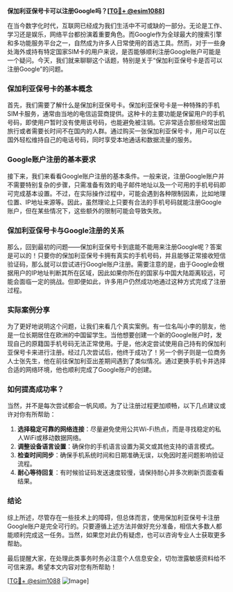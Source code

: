 **保加利亚保号卡可以注册Google吗？[[TG💪+ @esim1088](https://t.me/s/esim1088)]**

在当今数字化时代，互联网已经成为我们生活中不可或缺的一部分。无论是工作、学习还是娱乐，网络平台都扮演着重要角色。而Google作为全球最大的搜索引擎和多功能服务平台之一，自然成为许多人日常使用的首选工具。然而，对于一些身处海外或持有特定国家SIM卡的用户来说，是否能够顺利注册Google账户可能是一个疑问。今天，我们就来聊聊这个话题，特别是关于“保加利亚保号卡是否可以注册Google”的问题。

### 保加利亚保号卡的基本概念

首先，我们需要了解什么是保加利亚保号卡。保加利亚保号卡是一种特殊的手机SIM卡服务，通常由当地的电信运营商提供。这种卡的主要功能是保留用户的手机号码，即使用户暂时没有使用该号码，也能避免被注销。它非常适合那些经常出国旅行或者需要长时间不在国内的人群。通过购买一张保加利亚保号卡，用户可以在国外轻松维持自己的电话号码，同时享受本地通话和数据流量的服务。

### Google账户注册的基本要求

接下来，我们来看看Google账户注册的基本条件。一般来说，注册Google账户并不需要特别复杂的步骤，只需准备有效的电子邮件地址以及一个可用的手机号码即可完成基本设置。不过，在实际操作过程中，可能会遇到各种限制因素，比如地理位置、IP地址来源等。因此，虽然理论上只要有合法的手机号码就能注册Google账户，但在某些情况下，这些额外的限制可能会导致失败。

### 保加利亚保号卡与Google注册的关系

那么，回到最初的问题——保加利亚保号卡到底能不能用来注册Google呢？答案是可以的！只要你的保加利亚保号卡拥有真实的手机号码，并且能够正常接收短信验证码，那么就可以尝试进行Google账户注册。需要注意的是，由于Google会根据用户的IP地址判断其所在区域，因此如果你所在的国家与中国大陆距离较远，可能会面临一定的挑战。但即便如此，许多用户仍然成功地通过这种方式完成了注册过程。

### 实际案例分享

为了更好地说明这个问题，让我们来看几个真实案例。有一位名叫小李的朋友，他是一位长期居住在欧洲的中国留学生。当他想要创建一个新的Google账户时，发现自己的原籍国手机号码无法正常使用。于是，他决定尝试使用自己持有的保加利亚保号卡来进行注册。经过几次尝试后，他终于成功了！另一个例子则是一位商务人士张先生，他在前往保加利亚出差期间遇到了类似情况。通过更换手机卡并选择合适的网络环境，他也顺利完成了Google账户的创建。

### 如何提高成功率？

当然，并不是每次尝试都会一帆风顺。为了让注册过程更加顺畅，以下几点建议或许对你有所帮助：

1. **选择稳定可靠的网络连接**：尽量避免使用公共Wi-Fi热点，而是寻找稳定的私人WiFi或移动数据网络。
2. **调整设备语言设置**：确保你的手机语言设置为英文或其他支持的语言模式。
3. **检查时间同步**：确保手机系统时间和日期准确无误，以免因时差问题影响验证流程。
4. **耐心等待回复**：有时候验证码发送速度较慢，请保持耐心并多次刷新页面查看结果。

### 结论

综上所述，尽管存在一些技术上的障碍，但总体而言，使用保加利亚保号卡注册Google账户是完全可行的。只要遵循上述方法并做好充分准备，相信大多数人都能顺利完成这一任务。当然，如果您对此仍有疑虑，也可以咨询专业人士获取更多帮助。

最后提醒大家，在处理此类事务时务必注意个人信息安全，切勿泄露敏感资料给不可信来源。希望本文内容对您有所帮助！

[[TG💪+ @esim1088](https://t.me/s/esim1088) ![Image](https://i.postimg.cc/4NQfJmqS/Snipaste-2025-05-13-00-14-12.png)]